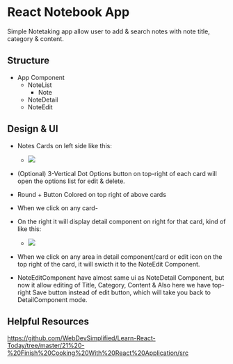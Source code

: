 # React Notebook App
Simple Notetaking app allow user to add & search notes with note title, category & content.

## Structure
- App Component
    - NoteList
        - Note
    - NoteDetail
    - NoteEdit

## Design & UI
- Notes Cards on left side like this:

    - ![](https://bashooka.com/wp-content/uploads/2018/11/to-do-app-ui-design-47.jpg)

- (Optional) 3-Vertical Dot Options button on top-right of each card will open the options list for edit & delete.
- Round + Button Colored on top right of above cards
- When we click on any card-
- On the right it will display detail component on right for that card, kind of like this:

     - ![](https://cdn.dribbble.com/users/787069/screenshots/14145467/notes-web-design___1_4x.png)

- When we click on any area in detail component/card or edit icon on the top right of the card, it will swicth it to the NoteEdit Component.
- NoteEditComponent have almost same ui as NoteDetail Component, but now it allow editing of Title, Category, Content & Also here we have top-right Save button instead of edit button, which will take you back to DetailComponent mode.


## Helpful Resources
https://github.com/WebDevSimplified/Learn-React-Today/tree/master/21%20-%20Finish%20Cooking%20With%20React%20Application/src
